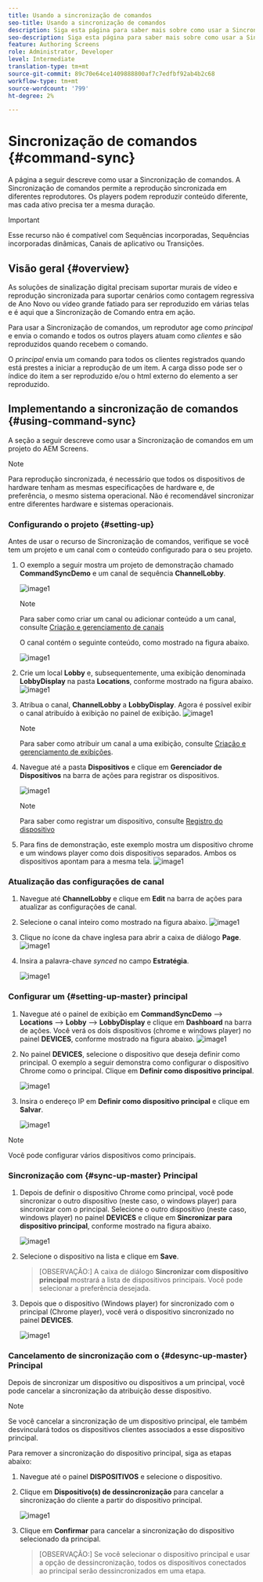 ```yaml
---
title: Usando a sincronização de comandos
seo-title: Usando a sincronização de comandos
description: Siga esta página para saber mais sobre como usar a Sincronização de comandos.
seo-description: Siga esta página para saber mais sobre como usar a Sincronização de comandos.
feature: Authoring Screens
role: Administrator, Developer
level: Intermediate
translation-type: tm+mt
source-git-commit: 89c70e64ce1409888800af7c7edfbf92ab4b2c68
workflow-type: tm+mt
source-wordcount: '799'
ht-degree: 2%

---
```



# Sincronização de comandos {#command-sync}

A página a seguir descreve como usar a Sincronização de comandos. A Sincronização de comandos permite a reprodução sincronizada em diferentes reprodutores. Os players podem reproduzir conteúdo diferente, mas cada ativo precisa ter a mesma duração.

>[!IMPORTANT]
>
>Esse recurso não é compatível com Sequências incorporadas, Sequências incorporadas dinâmicas, Canais de aplicativo ou Transições.

## Visão geral {#overview}

As soluções de sinalização digital precisam suportar murais de vídeo e reprodução sincronizada para suportar cenários como contagem regressiva de Ano Novo ou vídeo grande fatiado para ser reproduzido em várias telas e é aqui que a Sincronização de Comando entra em ação.

Para usar a Sincronização de comandos, um reprodutor age como *principal* e envia o comando e todos os outros players atuam como *clientes* e são reproduzidos quando recebem o comando.

O *principal* envia um comando para todos os clientes registrados quando está prestes a iniciar a reprodução de um item. A carga disso pode ser o índice do item a ser reproduzido e/ou o html externo do elemento a ser reproduzido.

## Implementando a sincronização de comandos {#using-command-sync}

A seção a seguir descreve como usar a Sincronização de comandos em um projeto do AEM Screens.

>[!NOTE]
>
>Para reprodução sincronizada, é necessário que todos os dispositivos de hardware tenham as mesmas especificações de hardware e, de preferência, o mesmo sistema operacional. Não é recomendável sincronizar entre diferentes hardware e sistemas operacionais.

### Configurando o projeto {#setting-up}

Antes de usar o recurso de Sincronização de comandos, verifique se você tem um projeto e um canal com o conteúdo configurado para o seu projeto.

1. O exemplo a seguir mostra um projeto de demonstração chamado **CommandSyncDemo** e um canal de sequência **ChannelLobby**.

   ![image1](assets/command-sync/command-sync1-1.png)

   >[!NOTE]
   >
   >Para saber como criar um canal ou adicionar conteúdo a um canal, consulte [Criação e gerenciamento de canais](/help/user-guide/managing-channels.md)

   O canal contém o seguinte conteúdo, como mostrado na figura abaixo.

   ![image1](assets/command-sync/command-sync2-1.png)

1. Crie um local **Lobby** e, subsequentemente, uma exibição denominada **LobbyDisplay** na pasta **Locations**, conforme mostrado na figura abaixo.
   ![image1](assets/command-sync/command-sync3-1.png)

1. Atribua o canal, **ChannelLobby** a **LobbyDisplay**. Agora é possível exibir o canal atribuído à exibição no painel de exibição.
   ![image1](assets/command-sync/command-sync4-1.png)

   >[!NOTE]
   >
   >Para saber como atribuir um canal a uma exibição, consulte [Criação e gerenciamento de exibições](/help/user-guide/managing-displays.md).

1. Navegue até a pasta **Dispositivos** e clique em **Gerenciador de Dispositivos** na barra de ações para registrar os dispositivos.

   ![image1](assets/command-sync5.png)

   >[!NOTE]
   >
   >Para saber como registrar um dispositivo, consulte [Registro do dispositivo](/help/user-guide/device-registration.md)

1. Para fins de demonstração, este exemplo mostra um dispositivo chrome e um windows player como dois dispositivos separados. Ambos os dispositivos apontam para a mesma tela.
   ![image1](assets/command-sync6.png)

### Atualização das configurações de canal

1. Navegue até **ChannelLobby** e clique em **Edit** na barra de ações para atualizar as configurações de canal.

1. Selecione o canal inteiro como mostrado na figura abaixo.
   ![image1](assets/command-sync/command-sync7-1.png)

1. Clique no ícone da chave inglesa para abrir a caixa de diálogo **Page**.
   ![image1](assets/command-sync/command-sync8-1.png)

1. Insira a palavra-chave *synced* no campo **Estratégia**.

   ![image1](assets/command-sync/command-sync9-1.png)


### Configurar um {#setting-up-master} principal

1. Navegue até o painel de exibição em **CommandSyncDemo** —> **Locations** —> **Lobby** —> **LobbyDisplay** e clique em **Dashboard** na barra de ações.
Você verá os dois dispositivos (chrome e windows player) no painel **DEVICES**, conforme mostrado na figura abaixo.
   ![image1](assets/command-sync/command-sync10-1.png)

1. No painel **DEVICES**, selecione o dispositivo que deseja definir como principal. O exemplo a seguir demonstra como configurar o dispositivo Chrome como o principal. Clique em **Definir como dispositivo principal**.

   ![image1](assets/command-sync/command-sync11-1.png)

1. Insira o endereço IP em **Definir como dispositivo principal** e clique em **Salvar**.

   ![image1](assets/command-sync/command-sync12-1.png)

>[!NOTE]
>
>Você pode configurar vários dispositivos como principais.

### Sincronização com {#sync-up-master} Principal

1. Depois de definir o dispositivo Chrome como principal, você pode sincronizar o outro dispositivo (neste caso, o windows player) para sincronizar com o principal.
Selecione o outro dispositivo (neste caso, windows player) no painel **DEVICES** e clique em **Sincronizar para dispositivo principal**, conforme mostrado na figura abaixo.

   ![image1](assets/command-sync/command-sync13-1.png)

1. Selecione o dispositivo na lista e clique em **Save**.

   >[OBSERVAÇÃO:]
   > A caixa de diálogo **Sincronizar com dispositivo principal** mostrará a lista de dispositivos principais. Você pode selecionar a preferência desejada.

1. Depois que o dispositivo (Windows player) for sincronizado com o principal (Chrome player), você verá o dispositivo sincronizado no painel **DEVICES**.

   ![image1](assets/command-sync/command-sync14-1.png)

### Cancelamento de sincronização com o {#desync-up-master} Principal

Depois de sincronizar um dispositivo ou dispositivos a um principal, você pode cancelar a sincronização da atribuição desse dispositivo.

>[!NOTE]
>
>Se você cancelar a sincronização de um dispositivo principal, ele também desvinculará todos os dispositivos clientes associados a esse dispositivo principal.

Para remover a sincronização do dispositivo principal, siga as etapas abaixo:

1. Navegue até o painel **DISPOSITIVOS** e selecione o dispositivo.

1. Clique em **Dispositivo(s) de dessincronização** para cancelar a sincronização do cliente a partir do dispositivo principal.

   ![image1](assets/command-sync/command-sync15-1.png)

1. Clique em **Confirmar** para cancelar a sincronização do dispositivo selecionado da principal.

   >[OBSERVAÇÃO:]
   > Se você selecionar o dispositivo principal e usar a opção de dessincronização, todos os dispositivos conectados ao principal serão dessincronizados em uma etapa.
